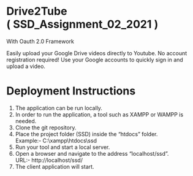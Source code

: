 # Drive2Tube <br/> ( SSD_Assignment_02_2021 )
With Oauth 2.0 Framework

Easily upload your Google Drive videos directly to Youtube. No account registration required! Use your Google accounts to quickly sign in and upload a video. 
<br/>
# Deployment Instructions <br/>
1. The application can be run locally.<br/>
2. In order to run the application, a tool such as XAMPP or WAMPP is needed. <br/>
3. Clone the git repository.<br/>
4. Place the project folder (SSD) inside the “htdocs” folder.<br/>
   Example:- C:\xampp\htdocs\ssd
6. Run your tool and start a local server. <br/>
7. Open a browser and navigate to the address “localhost/ssd”.<br/>
   URL:- http://localhost/ssd/
9. The client application will start.<br/>
